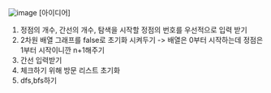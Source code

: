 ![image](https://github.com/psychology50/coding-test-study/assets/129060841/b28df004-c00a-4c2d-841e-d7a2b30ce966)
[아이디어]
1. 정점의 개수, 간선의 개수, 탐색을 시작할 정점의 번호를 우선적으로 입력 받기
2. 2차원 배열 그래프를 false로 초기화 시켜두기 -> 배열은 0부터 시작하는데 정점은 1부터 시작이니깐 n+1해주기
3. 간선 입력받기
4. 체크하기 위해 방문 리스트 초기화
5. dfs,bfs하기

